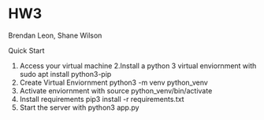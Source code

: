 # HW3
Brendan Leon, Shane Wilson

Quick Start

1. Access your virtual machine
2.Install a python 3 virtual enviornment with sudo apt install python3-pip
3. Create Virtual Enviornment python3 -m venv python_venv
4. Activate enviornment with source python_venv/bin/activate
5. Install requirements pip3 install -r requirements.txt
6. Start the server with python3 app.py
